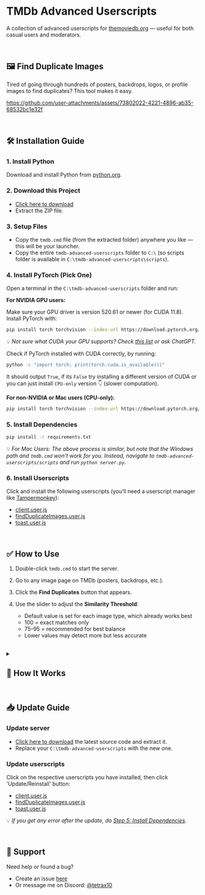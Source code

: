 # TMDb Advanced Userscripts

A collection of advanced userscripts for [themoviedb.org](https://www.themoviedb.org/) — useful for both casual users and moderators.

<br>

## 🖼️ Find Duplicate Images

Tired of going through hundreds of posters, backdrops, logos, or profile images to find duplicates? This tool makes it easy.

https://github.com/user-attachments/assets/73802022-4221-4896-ab35-68532bc1e32f

<br>

## 🛠️ Installation Guide

### 1. Install Python

Download and install Python from [python.org](https://www.python.org/downloads/).

### 2. Download this Project

-   [Click here to download](https://github.com/Tetrax-10/tmdb-advanced-userscripts/archive/refs/heads/main.zip)
-   Extract the ZIP file.

### 3. Setup Files

-   Copy the `tmdb.cmd` file (from the extracted folder) anywhere you like — this will be your launcher.
-   Copy the entire `tmdb-advanced-userscripts` folder to `C:\` (so scripts folder is available in `C:\tmdb-advanced-userscripts\scripts`).

### 4. Install PyTorch (Pick One)

Open a terminal in the `C:\tmdb-advanced-userscripts` folder and run:

**For NVIDIA GPU users:**

Make sure your GPU driver is version 520.61 or newer (for CUDA 11.8). Install PyTorch with:

```bash
pip install torch torchvision --index-url https://download.pytorch.org/whl/cu118
```

💡 _Not sure what CUDA your GPU supports? Check [this list](https://en.wikipedia.org/wiki/CUDA#GPUs_supported) or ask ChatGPT._

Check if PyTorch installed with CUDA correctly, by running:

```bash
python -c "import torch; print(torch.cuda.is_available())"
```

It should output `True`, if its `False` try installing a different version of CUDA or you can just install `CPU-only` version 👇 (slower computation).

**For non-NVIDIA or Mac users (CPU-only):**

```bash
pip install torch torchvision --index-url https://download.pytorch.org/whl/cpu
```

### 5. Install Dependencies

```bash
pip install -r requirements.txt
```

💡 _For Mac Users: The above process is similar, but note that the Windows path and `tmdb.cmd` won't work for you. Instead, navigate to `tmdb-advanced-userscripts/scripts` and run `python server.py`._

### 6. Install Userscripts

Click and install the following userscripts (you’ll need a userscript manager like [Tampermonkey](https://www.tampermonkey.net/)):

-   [client.user.js](https://raw.githubusercontent.com/Tetrax-10/tmdb-advanced-userscripts/refs/heads/main/userscripts/client.user.js)
-   [findDuplicateImages.user.js](https://raw.githubusercontent.com/Tetrax-10/tmdb-advanced-userscripts/refs/heads/main/userscripts/findDuplicateImages.user.js)
-   [toast.user.js](https://raw.githubusercontent.com/Tetrax-10/tmdb-advanced-userscripts/refs/heads/main/userscripts/toast.user.js)

<br>

## ✅ How to Use

1. Double-click `tmdb.cmd` to start the server.
2. Go to any image page on TMDb (posters, backdrops, etc.).
3. Click the **Find Duplicates** button that appears.
4. Use the slider to adjust the **Similarity Threshold**:

    - Default value is set for each image type, which already works best
    - 100 = exact matches only
    - 75–95 = recommended for best balance
    - Lower values may detect more but less accurate

<br>

<details>
<summary><h2>🧠 How It Works</h2></summary>

This project uses a client-server architecture to detect duplicate images on a webpage.

### 🔧 Client (Userscript in Browser)

The client-side script mainly handles the UI and communication:

-   Collects all image URLs on the current page.
-   Sorts image cards in the UI.
-   Shows toast notifications in the browser.
-   Sends image URLs to the server via WebSocket when the **"Find Duplicates"** button is clicked.

> Userscripts running in a browser can't access local files or use hardware-accelerated AI models, so the heavy lifting is done by the server.

### 🖥️ Server (Backend)

The server performs the core image analysis:

-   Downloads and caches the images.
-   Uses a **Convolutional Neural Network (CNN)** provided by [imagededup](https://github.com/idealo/imagededup) to detect visually similar images (posters, backdrops, profile images).
-   Uses **Perceptual Hashing (PHash)** for logos which require precise duplicate detection.
-   Compares images based on a **similarity threshold** — higher thresholds mean stricter matching.
-   Sends back the results in a format the client can easily understand.

### 📁 Script Breakdown

-   `client.user.js`: Handles WebSocket communication and integrates everything on the page.
-   `findDuplicateImages.user.js`: Handles logic specific to sorting and highlighting duplicate images.
-   `toast.user.js`: Displays toast messages. This script is modular and can be reused independently, even without the server or other scripts.

</details>

<br>

## 📥 Update Guide

### Update server

-   [Click here to download](https://github.com/Tetrax-10/tmdb-advanced-userscripts/archive/refs/heads/main.zip) the latest source code and extract it.
-   Replace your `C:\tmdb-advanced-userscripts` with the new one.

### Update userscripts

Click on the respective userscripts you have installed, then click 'Update/Reinstall' button:

-   [client.user.js](https://raw.githubusercontent.com/Tetrax-10/tmdb-advanced-userscripts/refs/heads/main/userscripts/client.user.js)
-   [findDuplicateImages.user.js](https://raw.githubusercontent.com/Tetrax-10/tmdb-advanced-userscripts/refs/heads/main/userscripts/findDuplicateImages.user.js)
-   [toast.user.js](https://raw.githubusercontent.com/Tetrax-10/tmdb-advanced-userscripts/refs/heads/main/userscripts/toast.user.js)

💡 _If you get any error after the update, do [Step 5: Install Dependencies](#5-install-dependencies)._

<br>

## 💬 Support

Need help or found a bug?

-   Create an issue [here](https://github.com/Tetrax-10/tmdb-advanced-userscripts/issues)
-   Or message me on Discord: [@tetrax10](https://discord.com/users/1040249560418750536)
